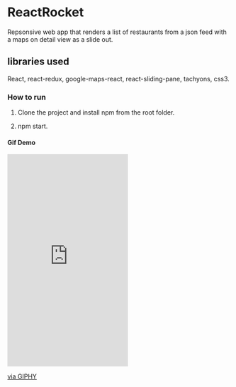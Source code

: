 # ReactRocket

Repsonsive web app that renders a list of restaurants from a json feed with a maps on detail view as a slide out.

## libraries used

React, react-redux, google-maps-react, react-sliding-pane, tachyons, css3.

### How to run

1. Clone the project and install npm from the root folder.

2. npm start.

#### Gif Demo

<iframe src="https://giphy.com/embed/1bILhZq2yAdL8pWcO4" width="272" height="480" frameBorder="0" class="giphy-embed" allowFullScreen></iframe><p><a href="https://giphy.com/gifs/1bILhZq2yAdL8pWcO4">via GIPHY</a></p>



